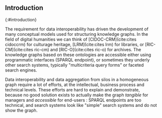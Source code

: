 ## Introduction
{:#introduction}

The requirement for data interoperability has driven the development of many conceptual models used for structuring knowledge graphs. In the field of digital humanities we can think of [CIDOC-CRM](cite:cites cidoccrm) for culturage heritage, [LRM](cite:cites lrm) for libraries, or [RIC-CM](cite:cites ric-cm) and [RIC-O](cite:cites ric-o) for archives. The knowledge graphs based on these ontologies are accessible either using programmatic interfaces (SPARQL endpoint), or sometimes they underly other search systems, typically "multicriteria query forms" or faceted search engines.

Data interoperability and data aggregation from silos in a homogeneous graph require a lot of efforts, at the intellectual, business process and technical levels. These efforts are hard to explain and demonstrate, because no good solution exists to actually make the graph *tangible* for managers and *accessible* for end-users : SPARQL endpoints are too technical, and search systems look like "simple" search systems and do not show the graph.

